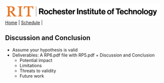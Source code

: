[<img width=900 src="../img/logo_rit.png?raw=yes">](../README.md)   
[Home](../README.md) |
[Schedule](../schedule.md) |

## Discussion and Conclusion

 - Assume your hypothesis is valid
 - Deliverables: A RP6.pdf file with RP5.pdf + Discussion and Conclusion
   + Potential impact
   + Limitations
   + Threats to validity
   + Future work


